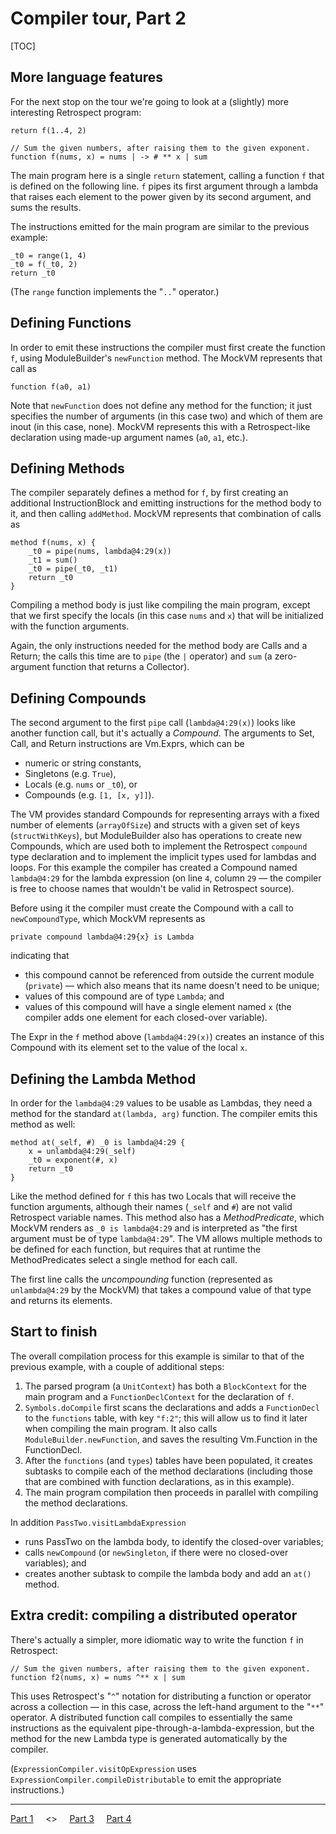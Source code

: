 # Compiler tour, Part 2

[TOC]

## More language features

For the next stop on the tour we're going to look at a (slightly) more
interesting Retrospect program:

```
return f(1..4, 2)

// Sum the given numbers, after raising them to the given exponent.
function f(nums, x) = nums | -> # ** x | sum
```

The main program here is a single `return` statement, calling a function `f`
that is defined on the following line. `f` pipes its first argument through a
lambda that raises each element to the power given by its second argument, and
sums the results.

The instructions emitted for the main program are similar to the previous
example:

```
_t0 = range(1, 4)
_t0 = f(_t0, 2)
return _t0
```

(The `range` function implements the "`..`" operator.)

## Defining Functions

In order to emit these instructions the compiler must first create the function
`f`, using ModuleBuilder's `newFunction` method. The MockVM represents that call
as

```
function f(a0, a1)
```

Note that `newFunction` does not define any method for the function; it just
specifies the number of arguments (in this case two) and which of them are inout
(in this case, none). MockVM represents this with a Retrospect-like declaration
using made-up argument names (`a0`, `a1`, etc.).

## Defining Methods

The compiler separately defines a method for `f`, by first creating an
additional InstructionBlock and emitting instructions for the method body to it,
and then calling `addMethod`. MockVM represents that combination of calls as

```
method f(nums, x) {
    _t0 = pipe(nums, lambda@4:29(x))
    _t1 = sum()
    _t0 = pipe(_t0, _t1)
    return _t0
}
```

Compiling a method body is just like compiling the main program, except that we
first specify the locals (in this case `nums` and `x`) that will be initialized
with the function arguments.

Again, the only instructions needed for the method body are Calls and a Return;
the calls this time are to `pipe` (the `|` operator) and `sum` (a zero-argument
function that returns a Collector).

## Defining Compounds

The second argument to the first `pipe` call (`lambda@4:29(x)`) looks like
another function call, but it's actually a *Compound*. The arguments to Set,
Call, and Return instructions are Vm.Exprs, which can be

*   numeric or string constants,
*   Singletons (e.g. `True`),
*   Locals (e.g. `nums` or `_t0`), or
*   Compounds (e.g. `[1, [x, y]]`).

The VM provides standard Compounds for representing arrays with a fixed number
of elements (`arrayOfSize`) and structs with a given set of keys
(`structWithKeys`), but ModuleBuilder also has operations to create new
Compounds, which are used both to implement the Retrospect `compound` type
declaration and to implement the implicit types used for lambdas and loops. For
this example the compiler has created a Compound named `lambda@4:29` for the
lambda expression (on line `4`, column `29` — the compiler is free to choose
names that wouldn't be valid in Retrospect source).

Before using it the compiler must create the Compound with a call to
`newCompoundType`, which MockVM represents as

```
private compound lambda@4:29{x} is Lambda
```

indicating that

*   this compound cannot be referenced from outside the current module
    (`private`) — which also means that its name doesn't need to be unique;
*   values of this compound are of type `Lambda`; and
*   values of this compound will have a single element named `x` (the compiler
    adds one element for each closed-over variable).

The Expr in the `f` method above (`lambda@4:29(x)`) creates an instance of this
Compound with its element set to the value of the local `x`.

## Defining the Lambda Method

In order for the `lambda@4:29` values to be usable as Lambdas, they need a
method for the standard `at(lambda, arg)` function. The compiler emits this
method as well:

```
method at(_self, #) _0 is lambda@4:29 {
    x = unlambda@4:29(_self)
    _t0 = exponent(#, x)
    return _t0
}
```

Like the method defined for `f` this has two Locals that will receive the
function arguments, although their names (`_self` and `#`) are not valid
Retrospect variable names. This method also has a *MethodPredicate*, which
MockVM renders as `_0 is lambda@4:29` and is interpreted as "the first argument
must be of type `lambda@4:29`". The VM allows multiple methods to be defined for
each function, but requires that at runtime the MethodPredicates select a single
method for each call.

The first line calls the *uncompounding* function (represented as
`unlambda@4:29` by the MockVM) that takes a compound value of that type and
returns its elements.

## Start to finish

The overall compilation process for this example is similar to that of the
previous example, with a couple of additional steps:

1.  The parsed program (a `UnitContext`) has both a `BlockContext` for the main
    program and a `FunctionDeclContext` for the declaration of `f`.
2.  `Symbols.doCompile` first scans the declarations and adds a `FunctionDecl`
    to the `functions` table, with key `"f:2"`; this will allow us to find it
    later when compiling the main program. It also calls
    `ModuleBuilder.newFunction`, and saves the resulting Vm.Function in the
    FunctionDecl.
3.  After the `functions` (and `types`) tables have been populated, it creates
    subtasks to compile each of the method declarations (including those that
    are combined with function declarations, as in this example).
4.  The main program compilation then proceeds in parallel with compiling the
    method declarations.

In addition `PassTwo.visitLambdaExpression`

*   runs PassTwo on the lambda body, to identify the closed-over variables;
*   calls `newCompound` (or `newSingleton`, if there were no closed-over
    variables); and
*   creates another subtask to compile the lambda body and add an `at()` method.

## Extra credit: compiling a distributed operator

There's actually a simpler, more idiomatic way to write the function `f` in
Retrospect:

```
// Sum the given numbers, after raising them to the given exponent.
function f2(nums, x) = nums ^** x | sum
```

This uses Retrospect's "`^`" notation for distributing a function or operator
across a collection — in this case, across the left-hand argument to the "`**`"
operator. A distributed function call compiles to essentially the same instructions
as the equivalent pipe-through-a-lambda-expression, but the method for the new
Lambda type is generated automatically by the compiler.

(`ExpressionCompiler.visitOpExpression` uses
`ExpressionCompiler.compileDistributable` to emit the appropriate instructions.)

--------------------------------------------------------------------------------

[Part 1](compiler_tour_1.md) &nbsp; &nbsp; <> &nbsp; &nbsp;
[Part 3](compiler_tour_3.md) &nbsp; &nbsp; [Part 4](compiler_tour_4.md)
